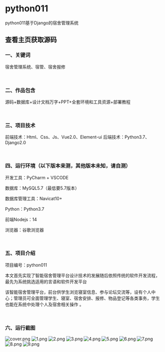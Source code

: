 # python011
python011基于Django的宿舍管理系统
 
## 查看主页获取源码


### 一、关键词

宿舍管理系统、宿管、宿舍报修

<br/>

### 二、作品包含

源码+数据库+设计文档万字+PPT+全套环境和工具资源+部署教程


<br/>

### 三、项目技术

前端技术：Html、Css、Js、Vue2.0、Element-ui
后端技术：Python3.7、Django2.0

  

<br/>

### 四、运行环境（以下版本亲测，其他版本未知，请自测）

开发工具：PyCharm + VSCODE

数据库：MySQL5.7（最低要5.7版本）

数据库管理工具：Navicat10+

Python：Python3.7

前端Nodejs：14

浏览器：谷歌浏览器



<br/>

### 五、项目介绍

项目编号：python011

本文首先实现了智能宿舍管理平台设计技术的发展随后依照传统的软件开发流程，最先为系统挑选适用的言语和软件开发平台

该智能宿舍管理平台，前台供学生浏览寝室信息、参与论坛交流等，设有个人中心；管理员可全面管理学生、寝室、宿舍安排、报修、物品登记等各类事务，学生也能在系统中处理个人及宿舍相关操作 。


<br/>

### 六、运行截图

![cover.png](./cover.png)
![1.png](./1.png)
![2.png](./2.png)
![3.png](./3.png)
![4.png](./4.png)
![5.png](./5.png)
![6.png](./6.png)
![7.png](./7.png)
![8.png](./8.png)
![9.png](./9.png)

